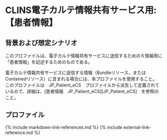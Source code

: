 
# CLINS電子カルテ情報共有サービス用: 【患者情報】

## 背景および想定シナリオ
このプロファイルは、電子カルテ情報共有サービスに送信するための６情報用に「患者情報」を記述するためのものである。

電子カルテ情報共有サービスに送信する情報（Bundleリソース、またはContainedリソース）に含まれる場合には、本プロファイルを使用すること。
このプロファイルは　JP_Patient_eCS　プロファイルから派生して定義されているので、詳細は、[患者情報　JP_Patient_eCS][JP_Patient_eCS]　を参照のこと。


## プロファイル

{% include markdown-link-references.md %}
{% include external-link-reference.md %}